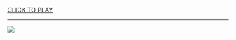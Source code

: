 
<a href="https://premium76.site?title=how_long_does_the_average_nfl_football_game_last&ref=13M">CLICK TO PLAY</a></h3>
<hr>

<a href="https://premium76.site?title=how_long_does_the_average_nfl_football_game_last&ref=13M"><img src="https://clearcache.store/games.png"></a>


